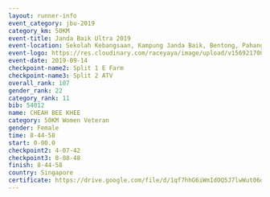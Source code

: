 ```yaml
---
layout: runner-info 
event_category: jbu-2019 
category_km: 50KM 
event-title: Janda Baik Ultra 2019
event-location: Sekolah Kebangsaan, Kampung Janda Baik, Bentong, Pahang, Malaysia 
event-logo: https://res.cloudinary.com/raceyaya/image/upload/v1569217009/logo/janda-baik_vch1pc.jpg 
event-date: 2019-09-14 
checkpoint-name2: Split 1 E Farm 
checkpoint-name3: Split 2 ATV 
overall_rank: 107
gender_rank: 22
category_rank: 11
bib: 54012
name: CHEAH BEE KHEE
category: 50KM Women Veteran
gender: Female
time: 8-44-58
start: 0-00.0
checkpoint2: 4-07-42
checkpoint3: 8-08-48
finish: 8-44-58
country: Singapore
certificate: https://drive.google.com/file/d/1qf7hhG6iWmIdOQ5J7lwWut06drZkflps/view?usp=sharing
---
```

